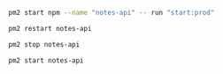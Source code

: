 ```bash
pm2 start npm --name "notes-api" -- run "start:prod"
```

```bash
pm2 restart notes-api
```

```bash
pm2 stop notes-api
```

```bash
pm2 start notes-api
```
